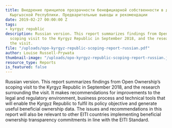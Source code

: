 ```yaml
---
title: Внедрение принципов прозрачности бенефициарной собственности в добывающих отраслях
  Кыргызской Республики. Предварительные выводы и рекомендации
date: 2019-02-27 00:00:00 Z
tags:
- kyrgyz republic
description: Russian version. This report summarizes findings from Open Ownership’s
  scoping visit to the Kyrgyz Republic in September 2018, and the research surrounding
  the visit.
file: "/uploads/opo-kyrgyz-republic-scoping-report-russian.pdf"
author: Louise Russell-Prywata
thumbnail-image: "/uploads/opo-kyrgyz-republic-scoping-report-russian.jpg"
resource_type: Reports
is_featured: false
---
```


Russian version. This report summarizes findings from Open Ownership’s scoping visit to the Kyrgyz Republic in September 2018, and the research surrounding the visit. It makes recommendations for improvements to the legal and regulatory environment, business process and technical tools that will enable the Kyrgyz Republic to fulfil its policy objective and generate useful beneficial ownership data. The issues and recommendations in this report will also be relevant to other EITI countries implementing beneficial ownership transparency commitments in line with the EITI Standard.
